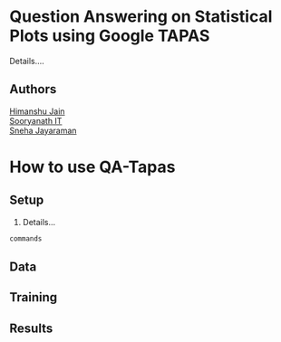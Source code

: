 # Question Answering on Statistical Plots using Google TAPAS
Details....

## Authors

[Himanshu Jain](https://github.com/nhimanshujain) <br>
[Sooryanath IT](https://github.com/SooryanathIT) <br>
[Sneha Jayaraman]()

# How to use QA-Tapas

## Setup 
1. Details...
```bash
commands
```

## Data



## Training



## Results

